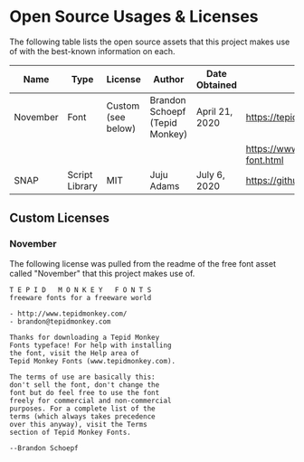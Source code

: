 # Open Source Usages & Licenses

The following table lists the open source assets that this project makes use of with the best-known
information on each.

| Name     | Type           | License            | Author                         | Date Obtained  | Source                                       |
| -------- | -------------- | ------------------ | ------------------------------ | -------------- | ---------------------------------------------|
| November | Font           | Custom (see below) | Brandon Schoepf (Tepid Monkey) | April 21, 2020 | https://tepidmonkey.1001fonts.com/           |
|          |                |                    |                                |                | https://www.1001fonts.com/november-font.html |
| SNAP     | Script Library | MIT                | Juju Adams                     | July 6, 2020   | https://github.com/JujuAdams/SNAP            |

## Custom Licenses

### November

The following license was pulled from the readme of the free font asset called "November" that this
project makes use of.

```
T E P I D   M O N K E Y   F O N T S
freeware fonts for a freeware world

- http://www.tepidmonkey.com/
- brandon@tepidmonkey.com

Thanks for downloading a Tepid Monkey 
Fonts typeface! For help with installing 
the font, visit the Help area of 
Tepid Monkey Fonts (www.tepidmonkey.com).

The terms of use are basically this:
don't sell the font, don't change the
font but do feel free to use the font
freely for commercial and non-commercial
purposes. For a complete list of the
terms (which always takes precedence
over this anyway), visit the Terms
section of Tepid Monkey Fonts.

--Brandon Schoepf
```
